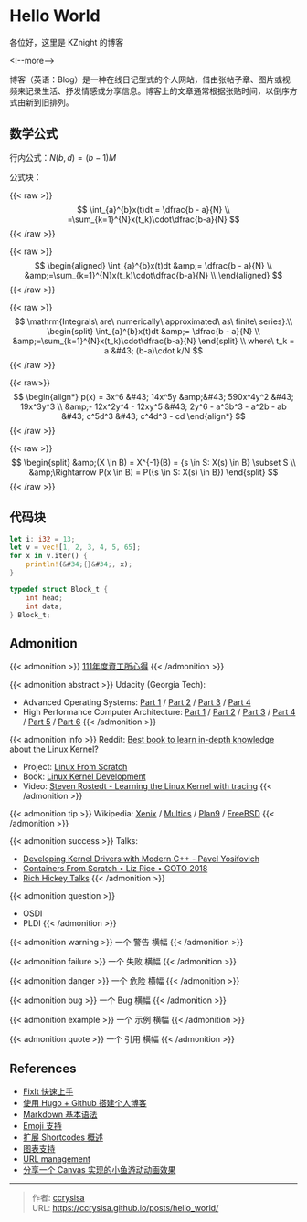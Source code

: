 # Hello World


各位好，这里是 KZnight 的博客

&lt;!--more--&gt;

博客（英语：Blog）是一种在线日记型式的个人网站，借由张帖子章、图片或视频来记录生活、抒发情感或分享信息。博客上的文章通常根据张贴时间，以倒序方式由新到旧排列。

## 数学公式

行内公式：$N(b,d)=(b-1)M$

公式块：

{{&lt; raw &gt;}}
$$
\int_{a}^{b}x(t)dt =
\dfrac{b - a}{N} \\
=\sum_{k=1}^{N}x(t_k)\cdot\dfrac{b-a}{N}
$$
{{&lt; /raw &gt;}}

{{&lt; raw &gt;}}
$$
\begin{aligned}
\int_{a}^{b}x(t)dt &amp;=
\dfrac{b - a}{N} \\
&amp;=\sum_{k=1}^{N}x(t_k)\cdot\dfrac{b-a}{N} \\
\end{aligned}
$$
{{&lt; /raw &gt;}}

{{&lt; raw &gt;}}
$$
\mathrm{Integrals\ are\ numerically\ approximated\ as\ finite\ series}:\\ 
\begin{split}
\int_{a}^{b}x(t)dt &amp;=
\dfrac{b - a}{N} \\
&amp;=\sum_{k=1}^{N}x(t_k)\cdot\dfrac{b-a}{N}
\end{split} \\ 
where\ t_k = a &#43; (b-a)\cdot k/N
$$
{{&lt; /raw &gt;}}

{{&lt; raw&gt;}}
$$
\begin{align*}
p(x) = 3x^6 &#43; 14x^5y &amp;&#43; 590x^4y^2 &#43; 19x^3y^3 \\
&amp;- 12x^2y^4 - 12xy^5 &#43; 2y^6 - a^3b^3 - a^2b - ab &#43; c^5d^3 &#43; c^4d^3 - cd
\end{align*}
$$
{{&lt; /raw &gt;}}

{{&lt; raw &gt;}}
$$
\begin{split}
&amp;(X \in B) = X^{-1}(B) = {s \in S: X(s) \in B} \subset S \\
&amp;\Rightarrow P(x \in B) = P({s \in S: X(s) \in B})
\end{split}
$$
{{&lt; /raw &gt;}}

## 代码块

```rs
let i: i32 = 13;
let v = vec![1, 2, 3, 4, 5, 65];
for x in v.iter() {
    println!(&#34;{}&#34;, x);
}
```

```c
typedef struct Block_t {
    int head;
    int data;
} Block_t;
```

## Admonition

{{&lt; admonition &gt;}} 
[111年度資工所心得](https://hackmd.io/@ygb5JBlmSc-8GJtxiMg5Fw/B1-rO9vb9)
{{&lt; /admonition &gt;}}

{{&lt; admonition abstract &gt;}} 
Udacity (Georgia Tech):

- Advanced Operating Systems:
[Part 1](https://www.youtube.com/playlist?list=PLAwxTw4SYaPkKfusBLVfklgfdcB3BNpwX) /
[Part 2](https://www.youtube.com/playlist?list=PLAwxTw4SYaPm4vV1XbFV93ZuT2saSq1hO) /
[Part 3](https://www.youtube.com/playlist?list=PLAwxTw4SYaPk5-YaXFkWY4UXdv6pVdiYg) /
[Part 4](https://www.youtube.com/playlist?list=PLAwxTw4SYaPmfaiuzJcK3tNoeKlvRR990)
- High Performance Computer Architecture:
[Part 1](https://www.youtube.com/playlist?list=PLAwxTw4SYaPmqpjgrmf4-DGlaeV0om4iP) /
[Part 2](https://www.youtube.com/playlist?list=PLAwxTw4SYaPkNw98-MFodLzKgi6bYGjZs) /
[Part 3](https://www.youtube.com/playlist?list=PLAwxTw4SYaPnhRXZ6wuHnnclMLfg_yjHs) /
[Part 4](https://www.youtube.com/playlist?list=PLAwxTw4SYaPn79fsplIuZG34KwbkYSedj) /
[Part 5](https://www.youtube.com/playlist?list=PLAwxTw4SYaPkr-vo9gKBTid_BWpWEfuXe) /
[Part 6](https://www.youtube.com/playlist?list=PLAwxTw4SYaPndXEsI4kAa6BDSTRbkCKJN)
{{&lt; /admonition &gt;}}

{{&lt; admonition info &gt;}} 
Reddit: [Best book to learn in-depth knowledge about the Linux Kernel?](https://www.reddit.com/r/linux/comments/z26h5h/best_book_to_learn_indepth_knowledge_about_the/)
- Project: [Linux From Scratch](https://www.linuxfromscratch.org/)
- Book: [Linux Kernel Development](https://www.amazon.com/Linux-Kernel-Development-Robert-Love/dp/0672329468)
- Video: [Steven Rostedt - Learning the Linux Kernel with tracing](https://www.youtube.com/watch?v=JRyrhsx-L5Y)
{{&lt; /admonition &gt;}}

{{&lt; admonition tip &gt;}} 
Wikipedia: 
[Xenix](https://en.wikipedia.org/wiki/Xenix) /
[Multics](https://en.wikipedia.org/wiki/Multics) /
[Plan9](https://en.wikipedia.org/wiki/Plan_9_from_Bell_Labs) /
[FreeBSD](https://en.wikipedia.org/wiki/FreeBSD)
{{&lt; /admonition &gt;}}

{{&lt; admonition success &gt;}}
Talks:

- [Developing Kernel Drivers with Modern C&#43;&#43; - Pavel Yosifovich](https://www.youtube.com/watch?v=AsSMKL5vaXw)
- [Containers From Scratch • Liz Rice • GOTO 2018](https://www.youtube.com/watch?v=8fi7uSYlOdc)
- [Rich Hickey Talks](https://www.youtube.com/playlist?list=PLZdCLR02grLrEwKaZv-5QbUzK0zGKOOcr)
{{&lt; /admonition &gt;}}

{{&lt; admonition question &gt;}}
- OSDI
- PLDI
{{&lt; /admonition &gt;}}

{{&lt; admonition warning &gt;}} 一个 警告 横幅 {{&lt; /admonition &gt;}}

{{&lt; admonition failure &gt;}} 一个 失败 横幅 {{&lt; /admonition &gt;}}

{{&lt; admonition danger &gt;}} 一个 危险 横幅 {{&lt; /admonition &gt;}}

{{&lt; admonition bug &gt;}} 一个 Bug 横幅 {{&lt; /admonition &gt;}}

{{&lt; admonition example &gt;}} 一个 示例 横幅 {{&lt; /admonition &gt;}}

{{&lt; admonition quote &gt;}} 一个 引用 横幅 {{&lt; /admonition &gt;}}

## References

- [FixIt 快速上手](https://fixit.lruihao.cn/zh-cn/documentation/getting-started/)
- [使用 Hugo &#43; Github 搭建个人博客](https://zhuanlan.zhihu.com/p/105021100)
- [Markdown 基本语法](https://fixit.lruihao.cn/zh-cn/documentation/content-management/markdown-syntax/basics/)
- [Emoji 支持](https://fixit.lruihao.cn/zh-cn/guides/emoji-support/)
- [扩展 Shortcodes 概述](https://fixit.lruihao.cn/zh-cn/documentation/content-management/shortcodes/extended/introduction/#admonition)
- [图表支持](https://fixit.lruihao.cn/zh-cn/documentation/content-management/diagrams/)
- [URL management](https://gohugo.io/content-management/urls/#permalinks)
- [分享一个 Canvas 实现的小鱼游动动画效果](https://fixit.lruihao.cn/zh-cn/guides/flyfish/)





---

> 作者: [ccrysisa](https://github.com/ccrysisa)  
> URL: https://ccrysisa.github.io/posts/hello_world/  

